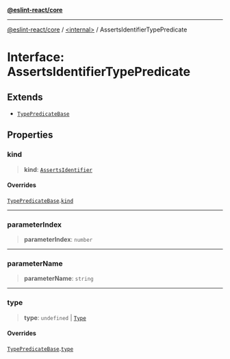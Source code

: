 [**@eslint-react/core**](../../README.md)

***

[@eslint-react/core](../../README.md) / [\<internal\>](../README.md) / AssertsIdentifierTypePredicate

# Interface: AssertsIdentifierTypePredicate

## Extends

- [`TypePredicateBase`](TypePredicateBase.md)

## Properties

### kind

> **kind**: [`AssertsIdentifier`](../README.md#assertsidentifier)

#### Overrides

[`TypePredicateBase`](TypePredicateBase.md).[`kind`](TypePredicateBase.md#kind)

***

### parameterIndex

> **parameterIndex**: `number`

***

### parameterName

> **parameterName**: `string`

***

### type

> **type**: `undefined` \| [`Type`](Type.md)

#### Overrides

[`TypePredicateBase`](TypePredicateBase.md).[`type`](TypePredicateBase.md#type)
